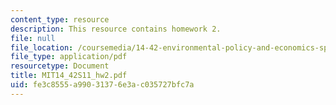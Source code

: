 ```yaml
---
content_type: resource
description: This resource contains homework 2.
file: null
file_location: /coursemedia/14-42-environmental-policy-and-economics-spring-2011/fe3c8555a99031376e3ac035727bfc7a_MIT14_42S11_hw2.pdf
file_type: application/pdf
resourcetype: Document
title: MIT14_42S11_hw2.pdf
uid: fe3c8555-a990-3137-6e3a-c035727bfc7a
---
```

